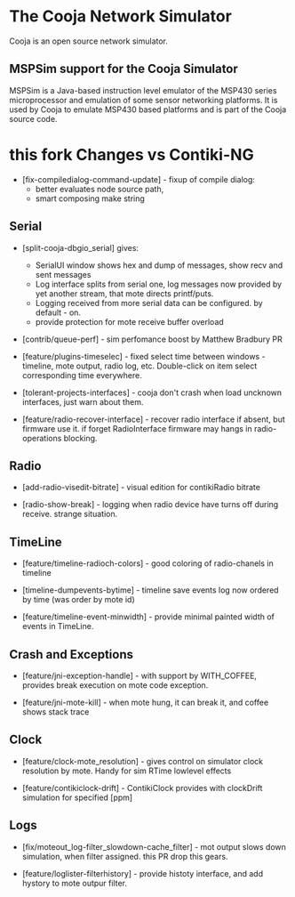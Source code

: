 # The Cooja Network Simulator

Cooja is an open source network simulator.


## MSPSim support for the Cooja Simulator

MSPSim is a Java-based instruction level emulator of the MSP430 series
microprocessor and emulation of some sensor networking platforms. It is used
by Cooja to emulate MSP430 based platforms and is part of the Cooja
source code.



this fork Changes vs Contiki-NG 
===========================
+ [fix-compiledialog-command-update] - fixup of compile dialog:
    * better evaluates node source path,
    * smart composing make string

Serial
------------------------------------------------------------------------
+ [split-cooja-dbgio_serial] gives:
    * SerialUI window shows hex and dump of messages, show recv and sent messages
    * Log interface splits from serial one, log messages now provided by yet another 
        stream, that mote directs printf/puts.
    * Logging received from more serial data can be configured. by default - on.
    * provide protection for mote receive buffer overload

+ [contrib/queue-perf] - sim perfomance boost by Matthew Bradbury PR

+ [feature/plugins-timeselec] - fixed select time between windows - timeline, 
        mote output, radio log, etc. Double-click on item select corresponding time everywhere.

+ [tolerant-projects-interfaces] - cooja don't crash when load uncknown interfaces, just warn about them.

+ [feature/radio-recover-interface] - recover radio interface if absent, but firmware use it.
	if forget RadioInterface firmware may hangs in radio-operations blocking.

Radio
------------------------------------------------------------------------
+ [add-radio-visedit-bitrate] - visual edition for contikiRadio bitrate

+ [radio-show-break] - logging when radio device have turns off during receive. strange situation.

TimeLine
------------------------------------------------------------------------
+ [feature/timeline-radioch-colors] - good coloring of radio-chanels in timeline

+ [timeline-dumpevents-bytime] - timeline save events log now ordered by time 
    (was order by mote id)

+ [feature/timeline-event-minwidth] - provide minimal painted width of events in TimeLine.

Crash and Exceptions
------------------------------------------------------------------------
+ [feature/jni-exception-handle] - with support by WITH_COFFEE, provides break execution 
    on mote code exception. 

+ [feature/jni-mote-kill] - when mote hung, it can break it, and coffee shows stack trace

Clock
------------------------------------------------------------------------
+ [feature/clock-mote_resolution] - gives control on simulator clock resolution by mote.
    Handy for sim RTime lowlevel effects

+ [feature/contikiclock-drift] - ContikiClock provides with clockDrift simulation for specified [ppm]



Logs
------------------------------------------------------------------------

+ [fix/moteout_log-filter_slowdown-cache_filter] - mot output slows down simulation, 
    when filter assigned. this PR drop this gears.
    
+ [feature/loglister-filterhistory] - provide histoty interface, and add hystory to mote outpur filter.

